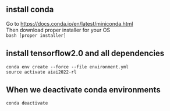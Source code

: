 ## install conda <br />
Go to https://docs.conda.io/en/latest/miniconda.html <br />
Then download proper installer for your OS  <br />
`bash [proper installer] ` <br />
## install tensorflow2.0 and all dependencies <br />
`conda env create --force --file environment.yml` <br />
`source activate aiai2022-rl` <br />
## When we deactivate conda environments <br />
`conda deactivate`

